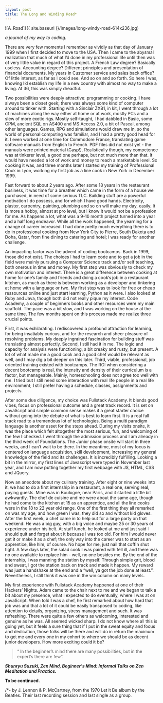 ```yaml
---
layout: post
title: The Long and Winding Road*
---
```


![A_Road]({{ site.baseurl }}/images/long-windy-road-614x236.jpg)

_a journal of my way to coding._

There are very few moments I remember as vividly  as  that day of January 1999 when I first decided to move to the USA. Then I came to the abysmal realization that much of what I’d done in my professional life  until then was of very little value in regard of this project. A French Law degree? Basically useless. Accounting degree? Different principles and presentation of financial documents. My years in Customer service and sales back office? Of little interest, as far as I could see. And so on and so forth. So here I was, knowing I’d establish my life in a new country with almost no way to make a living. At 36, this was simply dreadful.

Two possibilities were deeply attractive: programming or cooking. I have always been a closet geek; there was always some kind of computer around to tinker with. Starting with a Sinclair ZX81, in kit, I went through a lot of machines along the way either at home or at work, mostly PCs and a slew of more exotic rigs. Mostly self-taught, I had dabbled in Basic, some CPM, ancient SQL on AS400 and MS Access 2.0, a bit of Pascal, among other languages. Games, RPG and simulations would draw me in, so the world of personal computing was familiar, and I had a pretty good head for it. I even worked at one time for Commodore France, translating game software manuals from English to French. PDF files did not exist yet - the manuals were printed material (Gasp!). Realistically though, my competence was at tinkerer level, a good one perhaps, but not much more than that.  It would have needed a lot of work and money to reach a marketable level. So cooking it was, and three months later I started my training of Professional Cook in Lyon, working my first job as a line cook in New York in December 1999.

Fast forward to about 2 years ago. After some 18 years in the restaurant business, it was time for a breather which came in the form of a house we purchased, in need of some serious TLC. Building stuff are a powerful motivation I do possess, and for which I have good hands. Electricity, plaster, carpentry, painting, plumbing and so on will make my day, easily. It is more a hobby, almost at pro level, but I know it would not be a profession for me. As happens a lot, what was a 9-10 month project turned into a year and a half long endeavor. While all the work happened, the yearning for a change of career increased. I had done pretty much everything there is to do in professional cooking from New York City to Pierre, South Dakota and Doha, Qatar, from fine dining to catering and hotel; I was ready for another challenge.

An impacting factor was the advent of coding bootcamps. Back in 1999, those did not exist. The choices I had to learn code and to get a job in the field were mainly pursuing a Computer Science track and/or self teaching, both onerous in time and money. My first step was obviously to check my own motivation and interest. There is a great difference between cooking at home for one’s family and friends and doing a cook’s job in a restaurant kitchen, as much as there is between working as a developer and tinkering at home with a language or two. My first step was to look for free or cheap ressources online and just start learning, Python as it were. I also looked at Ruby and Java, though both did not really pique my interest. Code Academy, a couple of beginners books  and other resources were my main scaffold. The pace was a bit slow, and I was working on the house at the same time. The few months spent on this process made me realize three crucial points.

First, it was exhilarating. I rediscovered a profound attraction for learning, for being insatiably curious, and for the research and sheer pleasure of resolving problems. My deeply ingrained fascination for building stuff was translating almost perfectly. Second, I still had it in me. The logic and capacity for analysis were functioning, a bit creaky and rusty, but present. A lot of what made me a good cook and a good chef would be relevant as well, and I may dig a bit deeper on this later. Third, viable, professional, job oriented training existed with bootcamps. The ROI when considering a decent bootcamp is real, the intensity and density of their curriculum is a factor, but manageable. Mainly, homeschooling does not agree too well with me. I tried but I still need some interaction with real life people in a real life environment; I still prefer having a schedule, classes, assignments and projects.

After some due diligence, my choice was Fullstack Academy. It blends good vibes, focus on professional outcome and a great track record. It is set on JavaScript and simple common sense makes it a great starter choice without going into the debate of what is best to learn first. It is a real full stack road to a tremendous lot of technologies. Being a multi paradigm language  is another asset for the steps ahead. During my visits onsite, it was the place which felt altogether the most serious, fun, and welcoming of the few I checked. I went through the admission process and I am already in the third week of Foundations. The Junior phase onsite will start in three weeks, and I can’t wait to be there. In the meantime, most of my focus is centered on language acquisition, skill development, increasing my general knowledge of the field and its challenges. It is incredibly fulfilling. Looking a bit in the mirror, my first lines of Javascript were typed in November last year, and I am now putting together my first webpage with JS, HTML, CSS and JQuery.

Now an anecdote about my culinary training. After eight or nine weeks into it, we had to do a first internship in a restaurant, a real one, serving real, paying guests. Mine was in Boulogne, near Paris, and it started a little bit awkwardly. The chef de cuisine and me were about the same age, though he had come to the kitchen at 15 as an apprentice, and all the line cooks were in the 18 to 22 year old range. One of the first thing they all remarked on was my age, and how green I was, they did so and without kid gloves. After the first week, a chef came in to help out for a large party on that weekend. He was a big guy, with a big voice and maybe 25 or 30 years of experience under his belt. At staff lunch, he looked at me and just said I should quit and forget about it because I was too old. For him I would never get it or make it as a chef; the only way into the career was to start as an apprentice, like him, of course. No hope for me, just nail that coffin shut tight. A few days later, the salad cook I was paired with fell ill, and there was no one available to replace him - well, no one besides me. By the end of the internship, I was manning the station by myself. Through simple grit, blood and sweat, I got the station back on track and made it happen. My reward was just a handshake at the end and a “well, ya got the job done at least.”. Nevertheless, I still think it was one in the win column on many levels.

My first experience with Fullstack Academy happened at one of their Hackers’ Nights. Adam came to the chair next to me and we began to talk a bit about my presence, what I expected to do eventually, where I was at on JavaScript. When told I was a chef, he first remarked about how hard that job was and that a lot of it could be easily transposed to coding, like attention to details, organizing, stress management and such. It was refreshing. There were quite a few others as welcoming, interested and genuine as he was. All seemed wicked sharp. I do not know where all this is going yet, but it feels a sure thing that if I put in the sweat equity and focus and dedication, those folks will be there and will do in return the maximum to get me and every one in my cohort to where we should be as decent junior developers. How more exciting could it be?

>“ In the beginner’s mind there are many possibilities, but in the expert’s there are few”.

**_Shunryu Suzuki, Zen Mind, Beginner's Mind: Informal Talks on Zen Meditation and Practice._**

**To be continued.**


/*- by J. Lennon & P. McCartney, from the 1970 Let it Be album by the Beatles. Their last recording session and last single as a group.

